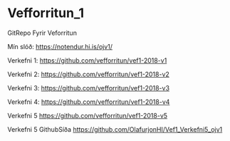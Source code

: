 # Vefforritun_1
GitRepo Fyrir Veforritun

Mín slóð:
https://notendur.hi.is/ojv1/

Verkefni 1:
https://github.com/vefforritun/vef1-2018-v1

Verkefni 2:
https://github.com/vefforritun/vef1-2018-v2

Verkefni 3:
https://github.com/vefforritun/vef1-2018-v3

Verkefni 4:
https://github.com/vefforritun/vef1-2018-v4

Verkefni 5 
https://github.com/vefforritun/vef1-2018-v5

Verkefni 5 GithubSíða
https://github.com/OlafurjonHI/Vef1_Verkefni5_ojv1
